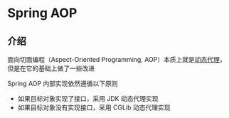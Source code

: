 # Spring AOP

## 介绍
面向切面编程（Aspect-Oriented Programming, AOP）本质上就是[动态代理](./../../design/structural/proxy.md)，但是在它的基础上做了一些改进


Spring AOP 内部实现依然遵循以下原则
- 如果目标对象实现了接口，采用 JDK 动态代理实现
- 如果目标对象没有实现接口，采用 CGLib 动态代理实现